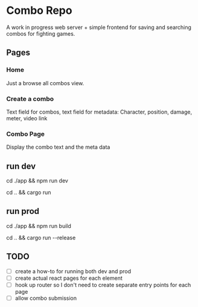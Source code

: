 # Combo Repo

A work in progress web server + simple frontend for saving and searching combos for fighting games.


## Pages

### Home

Just a browse all combos view.

### Create a combo

Text field for combos, text field for metadata:
Character, position, damage, meter, video link

### Combo Page

Display the combo text and the meta data


## run dev

cd ./app && npm run dev

cd .. && cargo run

## run prod

cd ./app && npm run build

cd .. && cargo run --release

## TODO


- [ ] create a how-to for running both dev and prod
- [ ] create actual react pages for each element
- [ ] hook up router so I don't need to create separate entry points for each page
- [ ] allow combo submission
